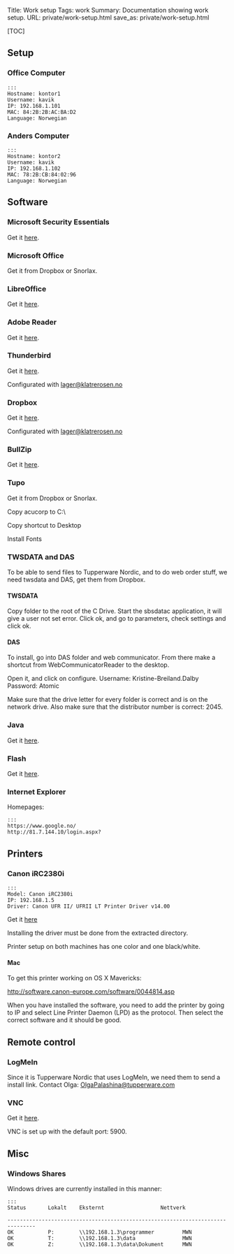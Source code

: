 Title: Work setup
Tags: work
Summary: Documentation showing work setup.
URL: private/work-setup.html
save_as: private/work-setup.html

[TOC]

## Setup

### Office Computer

    :::
    Hostname: kontor1
    Username: kavik
    IP: 192.168.1.101
    MAC: 84:2B:2B:AC:BA:D2
    Language: Norwegian

### Anders Computer

    :::
    Hostname: kontor2
    Username: kavik
    IP: 192.168.1.102
    MAC: 78:2B:CB:84:02:96
    Language: Norwegian

## Software

### Microsoft Security Essentials
Get it [here](http://windows.microsoft.com/nb-no/windows/security-essentials-download).

### Microsoft Office
Get it from Dropbox or Snorlax.

### LibreOffice
Get it [here](http://www.libreoffice.org/download/libreoffice-fresh/).

### Adobe Reader
Get it [here](http://get.adobe.com/reader/otherversions/).

### Thunderbird
Get it [here](http://www.mozilla.org/en-US/thunderbird/).

Configurated with lager@klatrerosen.no

### Dropbox
Get it [here](https://www.dropbox.com/install).

Configurated with lager@klatrerosen.no

### BullZip
Get it [here](http://www.bullzip.com/products/pdf/download.php).

### Tupo
Get it from Dropbox or Snorlax.

Copy acucorp to C:\

Copy shortcut to Desktop 

Install Fonts

### TWSDATA and DAS
To be able to send files to Tupperware Nordic, and to do web order stuff, we need twsdata and DAS, get them from Dropbox.

#### TWSDATA
Copy folder to the root of the C Drive.
Start the sbsdatac application, it will give a user not set error. 
Click ok, and go to parameters, check settings and click ok.

#### DAS
To install, go into DAS folder and web communicator. From there make a shortcut from WebCommunicatorReader to the desktop.

Open it, and click on configure.
Username: Kristine-Breiland.Dalby
Password: Atomic

Make sure that the drive letter for every folder is correct and is on the network drive.
Also make sure that the distributor number is correct: 2045.


### Java
Get it [here](http://java.com/en/download/manual.jsp).

### Flash
Get it [here](http://get.adobe.com/flashplayer/otherversions/).

### Internet Explorer
Homepages:
    
    :::
    https://www.google.no/
    http://81.7.144.10/login.aspx?

## Printers

### Canon iRC2380i

    :::
    Model: Canon iRC2380i
    IP: 192.168.1.5
    Driver: Canon UFR II/ UFRII LT Printer Driver v14.00

Get it [here](http://software.canon-europe.com/software/0043699_0010555.asp?model=)

Installing the driver must be done from the extracted directory.

Printer setup on both machines has one color and one black/white.

#### Mac
To get this printer working on OS X Mavericks:

http://software.canon-europe.com/software/0044814.asp

When you have installed the software, you need to add the printer by going to IP and select Line Printer Daemon (LPD) as the protocol. Then select the correct software and it should be good.


## Remote control

### LogMeIn
Since it is Tupperware Nordic that uses LogMeIn, we need them to send a install link.
Contact Olga: OlgaPalashina@tupperware.com

### VNC
Get it [here](http://www.tightvnc.com/download.php).

VNC is set up with the default port: 5900.

## Misc

### Windows Shares
Windows drives are currently installed in this manner:

    :::
    Status       Lokalt    Eksternt                  Nettverk

    -------------------------------------------------------------------------------
    OK           P:        \\192.168.1.3\programmer         MWN
    OK           T:        \\192.168.1.3\data               MWN
    OK           Z:        \\192.168.1.3\data\Dokument      MWN

